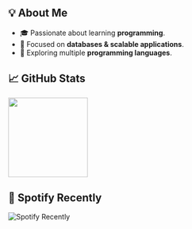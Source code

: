 ## 💡 About Me  
- 🎓 Passionate about learning **programming**.
- 💾 Focused on **databases & scalable applications**.
- 🚀 Exploring multiple **programming languages**. 

## 📈 GitHub Stats  
<div align="left">
  <img src="https://github-readme-stats.vercel.app/api?username=GabrielNat1&theme=vue-dark&show_icons=true&hide_border=true&count_private=true" height="160"/>
</div>

## 🎵 Spotify Recently
![Spotify Recently](https://spotify-recently-played-readme.vercel.app/api?user=coxtv2lknwxnnnmn40qpyxf5r)

